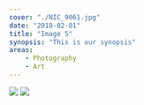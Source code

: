```yaml
---
cover: "./NIC_9061.jpg"
date: "2018-02-01"
title: "Image 5"
synopsis: "This is our synopsis"
areas:
    - Photography
    - Art
---
```


![](./andrea-natali.jpg)
![](./kari-shea.jpg)